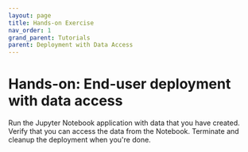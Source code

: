 ```yaml
---
layout: page
title: Hands-on Exercise
nav_order: 1
grand_parent: Tutorials
parent: Deployment with Data Access
---
```


# Hands-on: End-user deployment with data access

Run the Jupyter Notebook application with data that you have created.
Verify that you can access the data from the Notebook. Terminate and
cleanup the deployment when you're done. 